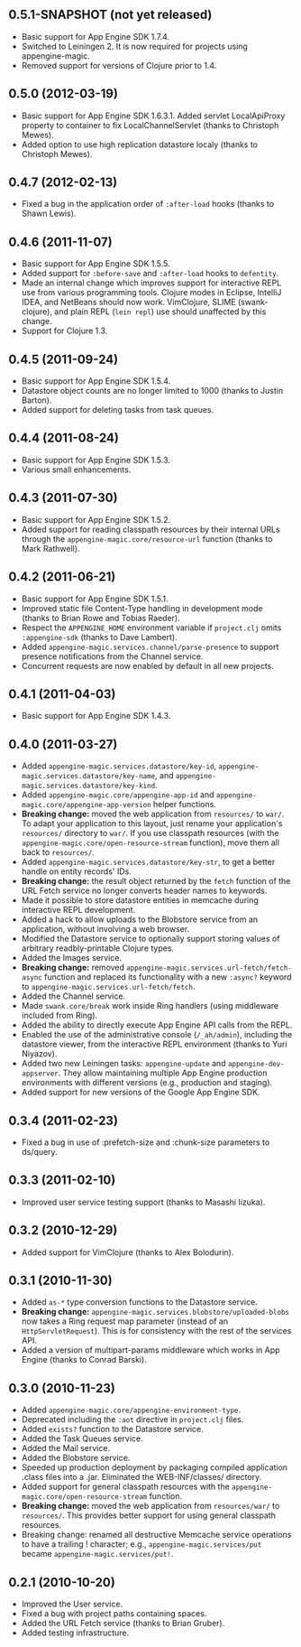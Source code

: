 ## 0.5.1-SNAPSHOT (not yet released)

* Basic support for App Engine SDK 1.7.4.
* Switched to Leiningen 2. It is now required for projects using
  appengine-magic.
* Removed support for versions of Clojure prior to 1.4.


## 0.5.0 (2012-03-19)

* Basic support for App Engine SDK 1.6.3.1. Added servlet LocalApiProxy property
  to container to fix LocalChannelServlet (thanks to Christoph Mewes).
* Added option to use high replication datastore localy (thanks to Christoph
  Mewes).


## 0.4.7 (2012-02-13)

* Fixed a bug in the application order of `:after-load` hooks (thanks to Shawn
  Lewis).


## 0.4.6 (2011-11-07)

* Basic support for App Engine SDK 1.5.5.
* Added support for `:before-save` and `:after-load` hooks to `defentity`.
* Made an internal change which improves support for interactive REPL use from
  various programming tools. Clojure modes in Eclipse, IntelliJ IDEA, and
  NetBeans should now work. VimClojure, SLIME (swank-clojure), and plain REPL
  (`lein repl`) use should unaffected by this change.
* Support for Clojure 1.3.


## 0.4.5 (2011-09-24)

* Basic support for App Engine SDK 1.5.4.
* Datastore object counts are no longer limited to 1000 (thanks to Justin
  Barton).
* Added support for deleting tasks from task queues.


## 0.4.4 (2011-08-24)

* Basic support for App Engine SDK 1.5.3.
* Various small enhancements.


## 0.4.3 (2011-07-30)

* Basic support for App Engine SDK 1.5.2.
* Added support for reading classpath resources by their internal URLs through
  the `appengine-magic.core/resource-url` function (thanks to Mark Rathwell).


## 0.4.2 (2011-06-21)

* Basic support for App Engine SDK 1.5.1.
* Improved static file Content-Type handling in development mode (thanks to
  Brian Rowe and Tobias Raeder).
* Respect the `APPENGINE_HOME` environment variable if `project.clj` omits
  `:appengine-sdk` (thanks to Dave Lambert).
* Added `appengine-magic.services.channel/parse-presence` to support presence
  notifications from the Channel service.
* Concurrent requests are now enabled by default in all new projects.


## 0.4.1 (2011-04-03)

* Basic support for App Engine SDK 1.4.3.


## 0.4.0 (2011-03-27)

* Added `appengine-magic.services.datastore/key-id`,
  `appengine-magic.services.datastore/key-name`, and
  `appengine-magic.services.datastore/key-kind`.
* Added `appengine-magic.core/appengine-app-id` and
  `appengine-magic.core/appengine-app-version` helper functions.
* **Breaking change:** moved the web application from `resources/` to `war/`. To
  adapt your application to this layout, just rename your application's
  `resources/` directory to `war/`. If you use classpath resources (with the
  `appengine-magic.core/open-resource-stream` function), move them all back to
  `resources/`.
* Added `appengine-magic.services.datastore/key-str`, to get a better handle on
  entity records' IDs.
* **Breaking change:** the result object returned by the `fetch` function of the
  URL Fetch service no longer converts header names to keywords.
* Made it possible to store datastore entities in memcache during interactive
  REPL development.
* Added a hack to allow uploads to the Blobstore service from an application,
  without involving a web browser.
* Modified the Datastore service to optionally support storing values of
  arbitrary readbly-printable Clojure types.
* Added the Images service.
* **Breaking change:** removed `appengine-magic.services.url-fetch/fetch-async`
  function and replaced its functionality with a new `:async?` keyword to
  `appengine-magic.services.url-fetch/fetch`.
* Added the Channel service.
* Made `swank.core/break` work inside Ring handlers (using middleware included
  from Ring).
* Added the ability to directly execute App Engine API calls from the REPL.
* Enabled the use of the administrative console (`/_ah/admin`), including the
  datastore viewer, from the interactive REPL environment (thanks to Yuri
  Niyazov).
* Added two new Leiningen tasks: `appengine-update` and
  `appengine-dev-appserver`. They allow maintaining multiple App Engine
  production environments with different versions (e.g., production and
  staging).
* Added support for new versions of the Google App Engine SDK.


## 0.3.4 (2011-02-23)

* Fixed a bug in use of :prefetch-size and :chunk-size parameters to ds/query.


## 0.3.3 (2011-02-10)

* Improved user service testing support (thanks to Masashi Iizuka).


## 0.3.2 (2010-12-29)

* Added support for VimClojure (thanks to Alex Bolodurin).


## 0.3.1 (2010-11-30)

* Added `as-*` type conversion functions to the Datastore service.
* **Breaking change:** `appengine-magic.services.blobstore/uploaded-blobs` now
  takes a Ring request map parameter (instead of an `HttpServletRequest`). This
  is for consistency with the rest of the services API.
* Added a version of multipart-params middleware which works in App Engine
  (thanks to Conrad Barski).


## 0.3.0 (2010-11-23)

* Added `appengine-magic.core/appengine-environment-type`.
* Deprecated including the `:aot` directive in `project.clj` files.
* Added `exists?` function to the Datastore service.
* Added the Task Queues service.
* Added the Mail service.
* Added the Blobstore service.
* Speeded up production deployment by packaging compiled application .class
  files into a .jar. Eliminated the WEB-INF/classes/ directory.
* Added support for general classpath resources with the
  `appengine-magic.core/open-resource-stream` function.
* **Breaking change:** moved the web application from `resources/war/` to
  `resources/`. This provides better support for using general classpath
  resources.
* Breaking change: renamed all destructive Memcache service operations to have a
  trailing ! character; e.g., `appengine-magic.services/put` became
  `appengine-magic.services/put!`.


## 0.2.1 (2010-10-20)

* Improved the User service.
* Fixed a bug with project paths containing spaces.
* Added the URL Fetch service (thanks to Brian Gruber).
* Added testing infrastructure.
